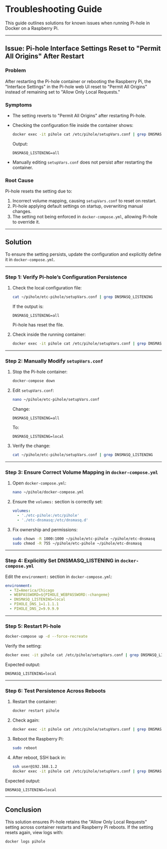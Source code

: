 # Troubleshooting Guide

This guide outlines solutions for known issues when running Pi-hole in Docker on a Raspberry Pi.

---

## Issue: Pi-hole Interface Settings Reset to "Permit All Origins" After Restart

### Problem

After restarting the Pi-hole container or rebooting the Raspberry Pi, the "Interface Settings" in the Pi-hole web UI reset to "Permit All Origins" instead of remaining set to "Allow Only Local Requests."

### Symptoms

- The setting reverts to "Permit All Origins" after restarting Pi-hole.
- Checking the configuration file inside the container shows:

  ```sh
  docker exec -it pihole cat /etc/pihole/setupVars.conf | grep DNSMASQ_LISTENING
  ```

  Output:

  ```
  DNSMASQ_LISTENING=all
  ```

- Manually editing `setupVars.conf` does not persist after restarting the container.

### Root Cause

Pi-hole resets the setting due to:

1. Incorrect volume mapping, causing `setupVars.conf` to reset on restart.
2. Pi-hole applying default settings on startup, overwriting manual changes.
3. The setting not being enforced in `docker-compose.yml`, allowing Pi-hole to override it.

---

## Solution

To ensure the setting persists, update the configuration and explicitly define it in `docker-compose.yml`.

---

### Step 1: Verify Pi-hole’s Configuration Persistence

1. Check the local configuration file:

   ```sh
   cat ~/pihole/etc-pihole/setupVars.conf | grep DNSMASQ_LISTENING
   ```

   If the output is:

   ```
   DNSMASQ_LISTENING=all
   ```

   Pi-hole has reset the file.

2. Check inside the running container:

   ```sh
   docker exec -it pihole cat /etc/pihole/setupVars.conf | grep DNSMASQ_LISTENING
   ```

---

### Step 2: Manually Modify `setupVars.conf`

1. Stop the Pi-hole container:

   ```sh
   docker-compose down
   ```

2. Edit `setupVars.conf`:

   ```sh
   nano ~/pihole/etc-pihole/setupVars.conf
   ```

   Change:

   ```
   DNSMASQ_LISTENING=all
   ```

   To:

   ```
   DNSMASQ_LISTENING=local
   ```

3. Verify the change:

   ```sh
   cat ~/pihole/etc-pihole/setupVars.conf | grep DNSMASQ_LISTENING
   ```

---

### Step 3: Ensure Correct Volume Mapping in `docker-compose.yml`

1. Open `docker-compose.yml`:

   ```sh
   nano ~/pihole/docker-compose.yml
   ```

2. Ensure the `volumes:` section is correctly set:

   ```yaml
   volumes:
     - './etc-pihole:/etc/pihole'
     - './etc-dnsmasq:/etc/dnsmasq.d'
   ```

3. Fix ownership and permissions:

   ```sh
   sudo chown -R 1000:1000 ~/pihole/etc-pihole ~/pihole/etc-dnsmasq
   sudo chmod -R 755 ~/pihole/etc-pihole ~/pihole/etc-dnsmasq
   ```

---

### Step 4: Explicitly Set DNSMASQ_LISTENING in `docker-compose.yml`

Edit the `environment:` section in `docker-compose.yml`:

```yaml
environment:
  - TZ=America/Chicago
  - WEBPASSWORD=${PIHOLE_WEBPASSWORD:-changeme}
  - DNSMASQ_LISTENING=local
  - PIHOLE_DNS_1=1.1.1.1
  - PIHOLE_DNS_2=9.9.9.9
```

---

### Step 5: Restart Pi-hole

```sh
docker-compose up -d --force-recreate
```

Verify the setting:

```sh
docker exec -it pihole cat /etc/pihole/setupVars.conf | grep DNSMASQ_LISTENING
```

Expected output:

```
DNSMASQ_LISTENING=local
```

---

### Step 6: Test Persistence Across Reboots

1. Restart the container:

   ```sh
   docker restart pihole
   ```

2. Check again:

   ```sh
   docker exec -it pihole cat /etc/pihole/setupVars.conf | grep DNSMASQ_LISTENING
   ```

3. Reboot the Raspberry Pi:

   ```sh
   sudo reboot
   ```

4. After reboot, SSH back in:

   ```sh
   ssh user@192.168.1.2
   docker exec -it pihole cat /etc/pihole/setupVars.conf | grep DNSMASQ_LISTENING
   ```

Expected output:

```
DNSMASQ_LISTENING=local
```

---

## Conclusion

This solution ensures Pi-hole retains the "Allow Only Local Requests" setting across container restarts and Raspberry Pi reboots. If the setting resets again, view logs with:

```sh
docker logs pihole
```
